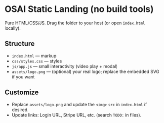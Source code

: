 # OSAI Static Landing (no build tools)

Pure HTML/CSS/JS. Drag the folder to your host (or open `index.html` locally).

## Structure
- `index.html` — markup
- `css/styles.css` — styles
- `js/app.js` — small interactivity (video play + modal)
- `assets/logo.png` — (optional) your real logo; replace the embedded SVG if you want

## Customize
- Replace `assets/logo.png` and update the `<img>` `src` in `index.html` if desired.
- Update links: Login URL, Stripe URL, etc. (search `TODO:` in files).
